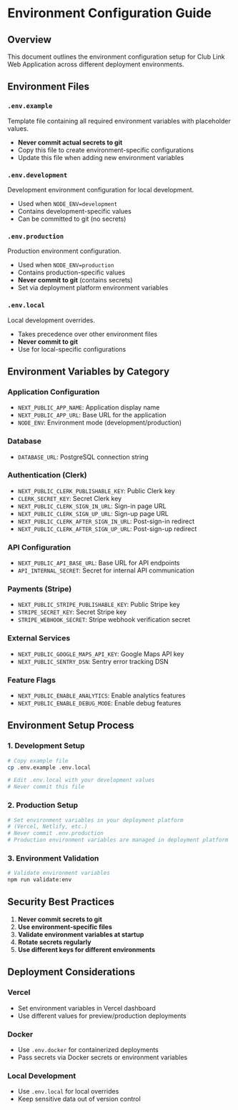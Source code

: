 # Environment Configuration Guide

## Overview

This document outlines the environment configuration setup for Club Link Web Application across different deployment environments.

## Environment Files

### `.env.example`

Template file containing all required environment variables with placeholder values.

- **Never commit actual secrets to git**
- Copy this file to create environment-specific configurations
- Update this file when adding new environment variables

### `.env.development`

Development environment configuration for local development.

- Used when `NODE_ENV=development`
- Contains development-specific values
- Can be committed to git (no secrets)

### `.env.production`

Production environment configuration.

- Used when `NODE_ENV=production`
- Contains production-specific values
- **Never commit to git** (contains secrets)
- Set via deployment platform environment variables

### `.env.local`

Local development overrides.

- Takes precedence over other environment files
- **Never commit to git**
- Use for local-specific configurations

## Environment Variables by Category

### Application Configuration

- `NEXT_PUBLIC_APP_NAME`: Application display name
- `NEXT_PUBLIC_APP_URL`: Base URL for the application
- `NODE_ENV`: Environment mode (development/production)

### Database

- `DATABASE_URL`: PostgreSQL connection string

### Authentication (Clerk)

- `NEXT_PUBLIC_CLERK_PUBLISHABLE_KEY`: Public Clerk key
- `CLERK_SECRET_KEY`: Secret Clerk key
- `NEXT_PUBLIC_CLERK_SIGN_IN_URL`: Sign-in page URL
- `NEXT_PUBLIC_CLERK_SIGN_UP_URL`: Sign-up page URL
- `NEXT_PUBLIC_CLERK_AFTER_SIGN_IN_URL`: Post-sign-in redirect
- `NEXT_PUBLIC_CLERK_AFTER_SIGN_UP_URL`: Post-sign-up redirect

### API Configuration

- `NEXT_PUBLIC_API_BASE_URL`: Base URL for API endpoints
- `API_INTERNAL_SECRET`: Secret for internal API communication

### Payments (Stripe)

- `NEXT_PUBLIC_STRIPE_PUBLISHABLE_KEY`: Public Stripe key
- `STRIPE_SECRET_KEY`: Secret Stripe key
- `STRIPE_WEBHOOK_SECRET`: Stripe webhook verification secret

### External Services

- `NEXT_PUBLIC_GOOGLE_MAPS_API_KEY`: Google Maps API key
- `NEXT_PUBLIC_SENTRY_DSN`: Sentry error tracking DSN

### Feature Flags

- `NEXT_PUBLIC_ENABLE_ANALYTICS`: Enable analytics features
- `NEXT_PUBLIC_ENABLE_DEBUG_MODE`: Enable debug features

## Environment Setup Process

### 1. Development Setup

```bash
# Copy example file
cp .env.example .env.local

# Edit .env.local with your development values
# Never commit this file
```

### 2. Production Setup

```bash
# Set environment variables in your deployment platform
# (Vercel, Netlify, etc.)
# Never commit .env.production
# Production environment variables are managed in deployment platform
```

### 3. Environment Validation

```bash
# Validate environment variables
npm run validate:env
```

## Security Best Practices

1. **Never commit secrets to git**
2. **Use environment-specific files**
3. **Validate environment variables at startup**
4. **Rotate secrets regularly**
5. **Use different keys for different environments**

## Deployment Considerations

### Vercel

- Set environment variables in Vercel dashboard
- Use different values for preview/production deployments

### Docker

- Use `.env.docker` for containerized deployments
- Pass secrets via Docker secrets or environment variables

### Local Development

- Use `.env.local` for local overrides
- Keep sensitive data out of version control
